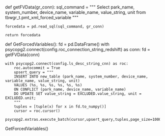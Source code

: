 def getFVData(gr_conn):
    sql_command = """
    Select
    park_name,
    system_number,
    device_name,
    variable_name,
    value_string,
    unit
    from tbwgr_t.pmt_xml_forced_variable
    """

    forcedata = pd.read_sql(sql_command, gr_conn)

    return forcedata


def GetForcedVariables():
    fd = pd.DataFrame()
    with psycopg2.connect(config.roc_connection_string_redshift) as conn:
        fd = getFVData(conn)


    with psycopg2.connect(config.ls_desc_string_cnn) as roc:
        roc.autocommit = True
        upsert_query = """
        INSERT INTO new_table (park_name, system_number, device_name, variable_name, value_string, unit)
        VALUES (%s, %s, %s, %s, %s, %s)
        ON CONFLICT (park_name, device_name, variable_name) 
        DO UPDATE SET value_string = EXCLUDED.value_string, unit = EXCLUDED.unit;
        """
        tuples = [tuple(x) for x in fd.to_numpy()]
        cursor = roc.cursor()
        psycopg2.extras.execute_batch(cursor,upsert_query,tuples,page_size=1000)

GetForcedVariables()
